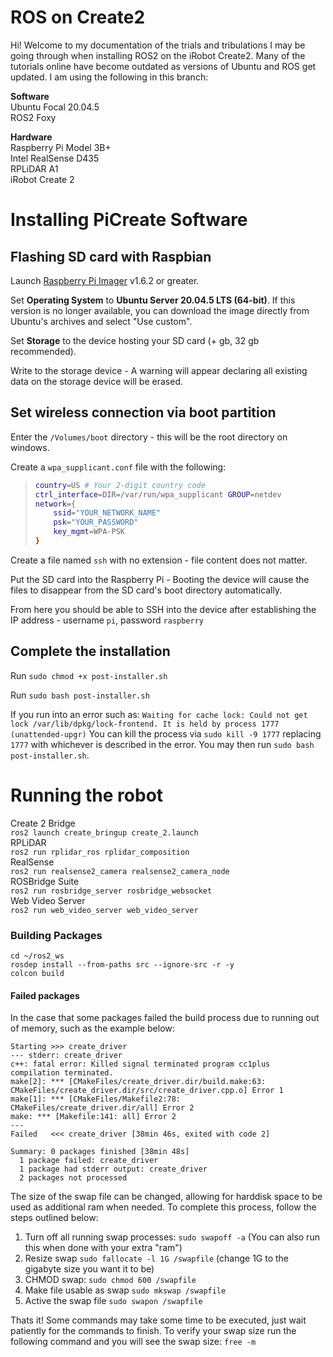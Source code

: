 
# ROS on Create2

Hi! Welcome to my documentation of the trials and tribulations I may be going through when installing ROS2 on the iRobot Create2. Many of the tutorials online have become outdated as versions of Ubuntu and ROS get updated. I am using the following in this branch:

**Software**  
Ubuntu Focal 20.04.5  
ROS2 Foxy  

**Hardware**  
Raspberry Pi Model 3B+  
Intel RealSense D435  
RPLiDAR A1  
iRobot Create 2  

# Installing PiCreate Software

## Flashing SD card with Raspbian

Launch [Raspberry Pi Imager](https://www.raspberrypi.com/software/) v1.6.2 or greater.

Set **Operating System** to **Ubuntu Server 20.04.5 LTS (64-bit)**. If this version is no longer available, you can download the image directly from Ubuntu's archives and select "Use custom".

Set **Storage** to the device hosting your SD card (+ gb, 32 gb recommended).

Write to the storage device - A warning will appear declaring all existing data on the storage device will be erased.

## Set wireless connection via boot partition

Enter the `/Volumes/boot` directory - this will be the root directory on windows.

Create a `wpa_supplicant.conf` file with the following:

> ```bash
> country=US # Your 2-digit country code
> ctrl_interface=DIR=/var/run/wpa_supplicant GROUP=netdev
> network={
>     ssid="YOUR_NETWORK_NAME"
>     psk="YOUR_PASSWORD"
>     key_mgmt=WPA-PSK
> }
> ```

Create a file named `ssh` with no extension - file content does not matter.

Put the SD card into the Raspberry Pi - Booting the device will cause the files to disappear from the SD card's boot directory automatically.

From here you should be able to SSH into the device after establishing the IP address - username `pi`, password `raspberry`

## Complete the installation

Run `sudo chmod +x post-installer.sh`

Run `sudo bash post-installer.sh`

If you run into an error such as:
`Waiting for cache lock: Could not get lock /var/lib/dpkg/lock-frontend. It is held by process 1777 (unattended-upgr)`
You can kill the process via `sudo kill -9 1777` replacing `1777` with whichever is described in the error.  You may then run `sudo bash post-installer.sh`.

# Running the robot

Create 2 Bridge  
`ros2 launch create_bringup create_2.launch`  
RPLiDAR  
`ros2 run rplidar_ros rplidar_composition`  
RealSense  
`ros2 run realsense2_camera realsense2_camera_node`  
ROSBridge Suite  
`ros2 run rosbridge_server rosbridge_websocket`  
Web Video Server  
`ros2 run web_video_server web_video_server`  

### Building Packages

```
cd ~/ros2_ws
rosdep install --from-paths src --ignore-src -r -y
colcon build
```

#### Failed packages

In the case that some packages failed the build process due to running out of memory, such as the example below:
```
Starting >>> create_driver
--- stderr: create_driver
c++: fatal error: Killed signal terminated program cc1plus
compilation terminated.
make[2]: *** [CMakeFiles/create_driver.dir/build.make:63: CMakeFiles/create_driver.dir/src/create_driver.cpp.o] Error 1
make[1]: *** [CMakeFiles/Makefile2:78: CMakeFiles/create_driver.dir/all] Error 2
make: *** [Makefile:141: all] Error 2
---
Failed   <<< create_driver [38min 46s, exited with code 2]

Summary: 0 packages finished [38min 48s]
  1 package failed: create_driver
  1 package had stderr output: create_driver
  2 packages not processed
  ```
  The size of the swap file can be changed, allowing for harddisk space to  be used as additional ram when needed.  To complete this process, follow the steps outlined below:
  1. Turn off all running swap processes: `sudo swapoff -a` (You can also run this when done with your extra "ram")
  2. Resize swap `sudo fallocate -l 1G /swapfile` (change 1G to the gigabyte size you want it to be)
  3. CHMOD swap: `sudo chmod 600 /swapfile`
  4. Make file usable as swap `sudo mkswap /swapfile`
  5. Active the swap file `sudo swapon /swapfile`
  
Thats it! Some commands may take some time to be executed, just wait patiently for the commands to finish.
To verify your swap size run the following command and you will see the swap size: `free -m`

